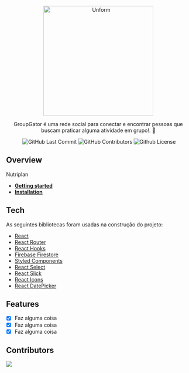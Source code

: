 <p align="center">
  <a href="https://unform.dev">
    <img src="https://imgur.com/a/QJ9WhSP" height="auto" width="300" alt="Unform" />
  </a>
</p>



<p align="center">GroupGator é uma rede social para conectar e encontrar pessoas que buscam praticar alguma atividade em grupo!. 🐊</p>

<div align="center">
  <img alt "React Project" src="https://badges.aleen42.com/src/react.svg"/>
  <img alt="GitHub Last Commit" src="https://img.shields.io/github/last-commit/jose-balbinotti/nutriplan" />
  <img alt="GitHub Contributors" src="https://img.shields.io/github/contributors/jose-balbinotti/nutriplan" />
  <img alt="Github License" src="https://img.shields.io/github/license/jose-balbinotti/nutriplan" />
</div>

## Overview

Nutriplan 

- **[Getting started]()**
- **[Installation]()**

## Tech

As seguintes bibliotecas foram usadas na construção do projeto:

- [React](https://pt-br.reactjs.org/)
- [React Router](https://reactrouter.com/)
- [React Hooks](https://pt-br.reactjs.org/docs/hooks-intro.html)
- [Firebase Firestore](https://console.firebase.google.com/)
- [Styled Components](https://styled-components.com/)
- [React Select](https://react-select.com/home)
- [React Slick](https://react-slick.neostack.com/)
- [React Icons](https://react-icons.github.io/react-icons/)
- [React DatePicker](https://reactdatepicker.com/)


## Features

- [x] Faz alguma coisa
- [x] Faz alguma coisa
- [x] Faz alguma coisa
 
## Contributors

<a href="https://github.com/jose-balbinotti/nutriplan/graphs/contributors">
  <img src="https://contrib.rocks/image?repo=jose-balbinotti/nutriplan" />
</a>
